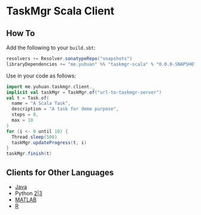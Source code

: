 # TaskMgr Scala Client

## How To

Add the following to your `build.sbt`:

```scala
resolvers += Resolver.sonatypeRepo("snapshots")
libraryDependencies += "me.yuhuan" %% "taskmgr-scala" % "0.0.0-SNAPSHOT"
```

Use in your code as follows:

```scala
import me.yuhuan.taskmgr.client._
implicit val taskMgr = TaskMgr.of("url-to-taskmgr-server")
val t = Task.of(
  name = "A Scala Task", 
  description = "A task for demo purpose", 
  steps = 0, 
  max = 10
)
for (i <- 0 until 10) {
  Thread.sleep(500)
  taskMgr.updateProgress(t, i)
}
taskMgr.finish(t)
```


## Clients for Other Languages

- [Java](#)
- Python [2](#)|[3](#)
- [MATLAB](#)
- [R](#)
